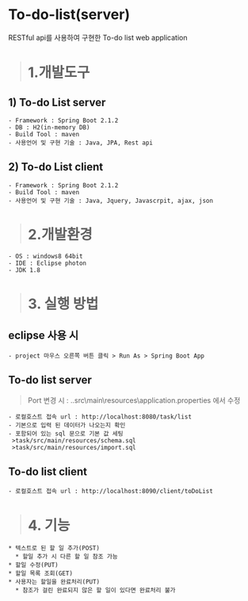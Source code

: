 # To-do-list(server)
RESTful api를 사용하여 구현한 To-do list web application
># 1.개발도구
## 1) To-do List server
```
- Framework : Spring Boot 2.1.2
- DB : H2(in-memory DB)
- Build Tool : maven
- 사용언어 및 구현 기술 : Java, JPA, Rest api
```
## 2) To-do List client
```
- Framework : Spring Boot 2.1.2
- Build Tool : maven
- 사용언어 및 구현 기술 : Java, Jquery, Javascrpit, ajax, json
```

># 2.개발환경
```
- OS : windows8 64bit
- IDE : Eclipse photon
- JDK 1.8
```

># 3. 실행 방법

## eclipse 사용 시 
```
- project 마우스 오른쪽 버튼 클릭 > Run As > Spring Boot App
```
## To-do list server
> Port 변경 시 : ..src\main\resources\application.properties 에서 수정
```
- 로컬호스트 접속 url : http://localhost:8080/task/list
- 기본으로 입력 된 데이터가 나오는지 확인
- 포함되어 있는 sql 문으로 기본 값 세팅
 >task/src/main/resources/schema.sql
 >task/src/main/resources/import.sql
```
## To-do list client
```
- 로컬호스트 접속 url : http://localhost:8090/client/toDoList
```
># 4. 기능
```
* 텍스트로 된 할 일 추가(POST)
  * 할일 추가 시 다른 할 일 참조 가능
* 할일 수정(PUT)
* 할일 목록 조회(GET)
* 사용자는 할일을 완료처리(PUT)
  * 참조가 걸린 완료되지 않은 할 일이 있다면 완료처리 불가 
```
